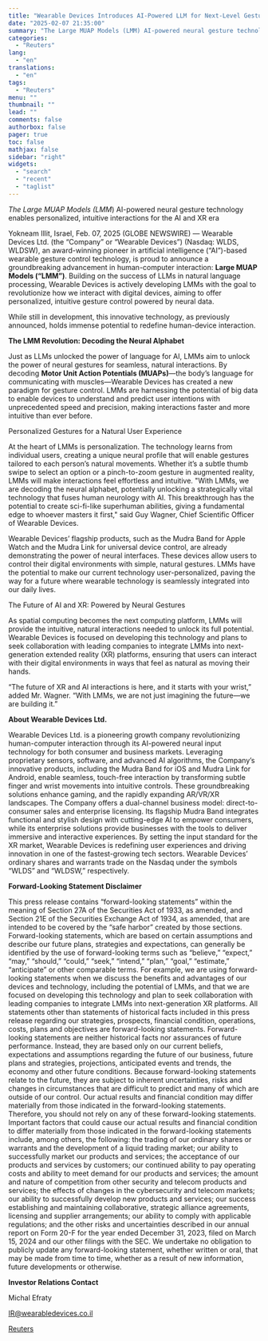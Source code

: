 ```yaml
---
title: "Wearable Devices Introduces AI-Powered LLM for Next-Level Gesture Control"
date: "2025-02-07 21:35:00"
summary: "The Large MUAP Models (LMM) AI-powered neural gesture technology enables personalized, intuitive interactions for the AI and XR eraYokneam Illit, Israel, Feb. 07, 2025 (GLOBE NEWSWIRE) — Wearable Devices Ltd. (the “Company” or “Wearable Devices”) (Nasdaq: WLDS, WLDSW), an award-winning pioneer in artificial intelligence (“AI”)-based wearable gesture control technology, is..."
categories:
  - "Reuters"
lang:
  - "en"
translations:
  - "en"
tags:
  - "Reuters"
menu: ""
thumbnail: ""
lead: ""
comments: false
authorbox: false
pager: true
toc: false
mathjax: false
sidebar: "right"
widgets:
  - "search"
  - "recent"
  - "taglist"
---
```


*The Large MUAP Models (LMM*) AI-powered neural gesture technology enables personalized, intuitive interactions for the AI and XR era

Yokneam Illit, Israel, Feb. 07, 2025 (GLOBE NEWSWIRE) — Wearable Devices Ltd. (the “Company” or “Wearable Devices”) (Nasdaq: WLDS, WLDSW), an award-winning pioneer in artificial intelligence (“AI”)-based wearable gesture control technology, is proud to announce a groundbreaking advancement in human-computer interaction: **Large MUAP Models (****“****LMM****”****)**. Building on the success of LLMs in natural language processing, Wearable Devices is actively developing LMMs with the goal to revolutionize how we interact with digital devices, aiming to offer personalized, intuitive gesture control powered by neural data.

While still in development, this innovative technology, as previously announced, holds immense potential to redefine human-device interaction.

**The LMM Revolution: Decoding the Neural Alphabet**

Just as LLMs unlocked the power of language for AI, LMMs aim to unlock the power of neural gestures for seamless, natural interactions. By decoding **Motor Unit Action Potentials (MUAPs)**—the body’s language for communicating with muscles—Wearable Devices has created a new paradigm for gesture control. LMMs are harnessing the potential of big data to enable devices to understand and predict user intentions with unprecedented speed and precision, making interactions faster and more intuitive than ever before.

Personalized Gestures for a Natural User Experience

At the heart of LMMs is personalization. The technology learns from individual users, creating a unique neural profile that will enable gestures tailored to each person’s natural movements. Whether it’s a subtle thumb swipe to select an option or a pinch-to-zoom gesture in augmented reality, LMMs will make interactions feel effortless and intuitive. "With LMMs, we are decoding the neural alphabet, potentially unlocking a strategically vital technology that fuses human neurology with AI. This breakthrough has the potential to create sci-fi-like superhuman abilities, giving a fundamental edge to whoever masters it first," said Guy Wagner, Chief Scientific Officer of Wearable Devices.

Wearable Devices’ flagship products, such as the Mudra Band for Apple Watch and the Mudra Link for universal device control, are already demonstrating the power of neural interfaces. These devices allow users to control their digital environments with simple, natural gestures. LMMs have the potential to make our current technology user-personalized, paving the way for a future where wearable technology is seamlessly integrated into our daily lives.

The Future of AI and XR: Powered by Neural Gestures

As spatial computing becomes the next computing platform, LMMs will provide the intuitive, natural interactions needed to unlock its full potential. Wearable Devices is focused on developing this technology and plans to seek collaboration with leading companies to integrate LMMs into next-generation extended reality (XR) platforms, ensuring that users can interact with their digital environments in ways that feel as natural as moving their hands.

“The future of XR and AI interactions is here, and it starts with your wrist,” added Mr. Wagner. “With LMMs, we are not just imagining the future—we are building it.”

**About Wearable Devices Ltd.**

Wearable Devices Ltd. is a pioneering growth company revolutionizing human-computer interaction through its AI-powered neural input technology for both consumer and business markets. Leveraging proprietary sensors, software, and advanced AI algorithms, the Company’s innovative products, including the Mudra Band for iOS and Mudra Link for Android, enable seamless, touch-free interaction by transforming subtle finger and wrist movements into intuitive controls. These groundbreaking solutions enhance gaming, and the rapidly expanding AR/VR/XR landscapes. The Company offers a dual-channel business model: direct-to-consumer sales and enterprise licensing. Its flagship Mudra Band integrates functional and stylish design with cutting-edge AI to empower consumers, while its enterprise solutions provide businesses with the tools to deliver immersive and interactive experiences. By setting the input standard for the XR market, Wearable Devices is redefining user experiences and driving innovation in one of the fastest-growing tech sectors. Wearable Devices’ ordinary shares and warrants trade on the Nasdaq under the symbols “WLDS” and “WLDSW,” respectively.

**Forward-Looking Statement Disclaimer**

This press release contains “forward-looking statements” within the meaning of Section 27A of the Securities Act of 1933, as amended, and Section 21E of the Securities Exchange Act of 1934, as amended, that are intended to be covered by the “safe harbor” created by those sections. Forward-looking statements, which are based on certain assumptions and describe our future plans, strategies and expectations, can generally be identified by the use of forward-looking terms such as “believe,” “expect,” “may,” “should,” “could,” “seek,” “intend,” “plan,” “goal,” “estimate,” “anticipate” or other comparable terms. For example, we are using forward-looking statements when we discuss the benefits and advantages of our devices and technology, including the potential of LMMs, and that we are focused on developing this technology and plan to seek collaboration with leading companies to integrate LMMs into next-generation XR platforms. All statements other than statements of historical facts included in this press release regarding our strategies, prospects, financial condition, operations, costs, plans and objectives are forward-looking statements. Forward-looking statements are neither historical facts nor assurances of future performance. Instead, they are based only on our current beliefs, expectations and assumptions regarding the future of our business, future plans and strategies, projections, anticipated events and trends, the economy and other future conditions. Because forward-looking statements relate to the future, they are subject to inherent uncertainties, risks and changes in circumstances that are difficult to predict and many of which are outside of our control. Our actual results and financial condition may differ materially from those indicated in the forward-looking statements. Therefore, you should not rely on any of these forward-looking statements. Important factors that could cause our actual results and financial condition to differ materially from those indicated in the forward-looking statements include, among others, the following: the trading of our ordinary shares or warrants and the development of a liquid trading market; our ability to successfully market our products and services; the acceptance of our products and services by customers; our continued ability to pay operating costs and ability to meet demand for our products and services; the amount and nature of competition from other security and telecom products and services; the effects of changes in the cybersecurity and telecom markets; our ability to successfully develop new products and services; our success establishing and maintaining collaborative, strategic alliance agreements, licensing and supplier arrangements; our ability to comply with applicable regulations; and the other risks and uncertainties described in our annual report on Form 20-F for the year ended December 31, 2023, filed on March 15, 2024 and our other filings with the SEC. We undertake no obligation to publicly update any forward-looking statement, whether written or oral, that may be made from time to time, whether as a result of new information, future developments or otherwise.

**Investor Relations Contact**

Michal Efraty

IR@wearabledevices.co.il

[Reuters](https://www.tradingview.com/news/reuters.com,2025-02-07:newsml_GNX8nnp0t:0-wearable-devices-introduces-ai-powered-llm-for-next-level-gesture-control/)

